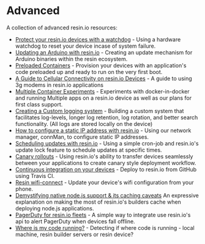 # Advanced
A collection of advanced resin.io resources:

* [Protect your resin.io devices with a watchdog](https://resin.io/blog/protect-your-resin-io-devices-with-a-watchdog/) - Using a hardware watchdog to reset your device incase of system failure.
* [Updating an Arduino with resin.io](https://resin.io/blog/updating-an-arduino-with-resin-io/) - Creating an update mechanism for Arduino binaries within the resin ecosystem.
* [Preloaded Containers](https://resin.io/blog/preloaded-containers/) - Provision your devices with an application's code preloaded up and ready to run on the very first boot.
* [A Guide to Cellular Connectivity on resin.io Devices](https://resin.io/blog/cellular-connectivity/) - A guide to using 3g modems in resin.io applications
* [Multiple Container Experiments](https://resin.io/engineering/our-first-experiments-with-multi-container-apps/) - Experiments with docker-in-docker and running Multiple apps on a resin.io device as well as our plans for first class support.
* [Creating a Custom logging system](https://resin.io/blog/how-to-create-a-custom-logging-system-for-longer-log-retention/) - Building a custom system that facilitates log-levels, longer log retention, log rotation, and better search functionality. (All logs are stored locally on the device)
* [How to configure a static IP address with resin.io](https://resin.io/blog/how-to-configure-a-static-ip-address-with-resin-io) -
Using our network manager, connMan, to configure static IP addresses.
* [Scheduling updates with resin.io](https://resin.io/blog/scheduling-updates-with-resin-io/) - Using a simple cron-job and resin.io's update lock feature to schedule updates at specific times.
* [Canary rollouts](https://resin.io/blog/canary-rollouts-on-resin-io/) - Using resin.io's ability to transfer devices seamlessly between your applications to create canary style deployment workflow.
* [Continuous integration on your devices](https://resin.io/blog/travis-ci/) - Deploy to resin.io from GitHub using Travis CI.
* [Resin wifi-connect](https://resin.io/blog/resin-wifi-connect/) - Update your device's wifi configuration from your phone.
* [Demystifying native node.js support & its caching caveats](https://resin.io/blog/demystifying-native-node-js-support-its-caching-caveats/)
An expressive explanation on making the most of resin.io's builders cache when deploying node.js applications.
* [PagerDuty for resin.io fleets](https://resin.io/blog/pagerduty-and-iot/) - A simple way to integrate use resin.io's api to alert PagerDuty when devices fall offline.
* [Where is my code running?](https://resin.io/blog/where-is-my-code-running/) - Detecting if where code is running - local machine, resin builder servers or resin device?
